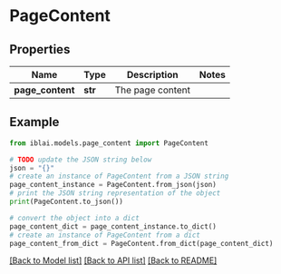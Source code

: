 # PageContent


## Properties

Name | Type | Description | Notes
------------ | ------------- | ------------- | -------------
**page_content** | **str** | The page content | 

## Example

```python
from iblai.models.page_content import PageContent

# TODO update the JSON string below
json = "{}"
# create an instance of PageContent from a JSON string
page_content_instance = PageContent.from_json(json)
# print the JSON string representation of the object
print(PageContent.to_json())

# convert the object into a dict
page_content_dict = page_content_instance.to_dict()
# create an instance of PageContent from a dict
page_content_from_dict = PageContent.from_dict(page_content_dict)
```
[[Back to Model list]](../README.md#documentation-for-models) [[Back to API list]](../README.md#documentation-for-api-endpoints) [[Back to README]](../README.md)


